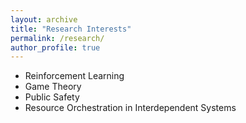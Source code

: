 ```yaml
---
layout: archive
title: "Research Interests"
permalink: /research/
author_profile: true
---
```


- Reinforcement Learning
- Game Theory
- Public Safety
- Resource Orchestration in Interdependent Systems
